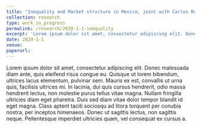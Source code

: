 ```yaml
---
title: "Inequality and Market structure in Mexico, joint with Carlos Rodriguez Castellan Conferences: ECINEQ-Paris 2019, LACEA-Mexico 2019"
collection: research
type: work_in_progress
permalink: /research/2020-1-1-inequality
excerpt: 'Lorem ipsum dolor sit amet, consectetur adipiscing elit. Donec malesuada diam ante, quis eleifend risus congue eu. Quisque ut lorem bibendum, ultrices lacus elementum, pulvinar sem. Mauris ex est, convallis ut urna quis, facilisis ultrices mi. In lacinia, dui quis cursus hendrerit, odio massa hendrerit lectus, non molestie purus tellus vitae magna. Nullam fringilla ultricies diam eget pharetra. Duis sed diam vitae dolor tempor blandit id eget magna. Class aptent taciti sociosqu ad litora torquent per conubia nostra, per inceptos himenaeos. Donec ut sagittis lectus, non sagittis neque. Pellentesque imperdiet ultricies quam, vel consequat ex cursus a.'
date: 2020-1-1
venue: 
paperurl: 
---
```

Lorem ipsum dolor sit amet, consectetur adipiscing elit. Donec malesuada diam ante, quis eleifend risus congue eu. Quisque ut lorem bibendum, ultrices lacus elementum, pulvinar sem. Mauris ex est, convallis ut urna quis, facilisis ultrices mi. In lacinia, dui quis cursus hendrerit, odio massa hendrerit lectus, non molestie purus tellus vitae magna. Nullam fringilla ultricies diam eget pharetra. Duis sed diam vitae dolor tempor blandit id eget magna. Class aptent taciti sociosqu ad litora torquent per conubia nostra, per inceptos himenaeos. Donec ut sagittis lectus, non sagittis neque. Pellentesque imperdiet ultricies quam, vel consequat ex cursus a.
